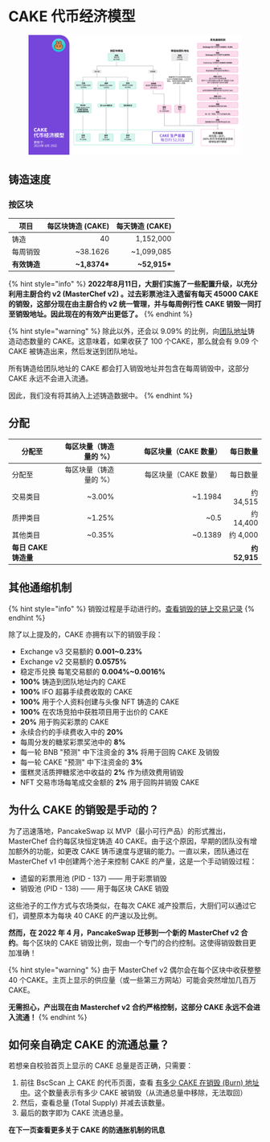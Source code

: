 # CAKE 代币经济模型

<figure><img src="../../.gitbook/assets/image (221) (1).png" alt=""><figcaption></figcaption></figure>

## **铸造速度** <a href="#emission-rate" id="emission-rate"></a>

### **按区块**

| **项目**   | **每区块铸造 (CAKE)** | **每天铸造 (CAKE)** |
| -------- | ---------------: | --------------: |
| 铸造       |               40 |       1,152,000 |
| 每周销毁     |        \~38.1626 |     \~1,099,085 |
| **有效铸造** |   **\~1,8374\*** |  **\~52,915\*** |

{% hint style="info" %}
**2022年8月11日，大厨们实施了一些配置升级，以充分利用主厨合约 v2 (MasterChef v2) 。过去彩票池注入遗留有每天 45000 CAKE 的销毁，这部分现在由主厨合约 v2 统一管理，并与每周例行性 CAKE 销毁一同打至销毁地址。因此现在的有效产出更低了。**
{% endhint %}

{% hint style="warning" %}
除此以外，还会以 9.09% 的比例，向[团队地址](https://bscscan.com/address/0xceba60280fb0ecd9a5a26a1552b90944770a4a0e#tokentxns)铸造动态数量的 CAKE。这意味着，如果收获了 100 个CAKE，那么就会有 9.09 个 CAKE 被铸造出来，然后发送到团队地址。

所有铸造给团队地址的 CAKE 都会打入销毁地址并包含在每周销毁中，这部分 CAKE 永远不会进入流通。

因此，我们没有将其纳入上述铸造数据中。
{% endhint %}

## 分配 <a href="#distribution" id="distribution"></a>

<table data-header-hidden><thead><tr><th>分配至</th><th align="right">每区块量（铸造量的 %）</th><th width="200" align="right">每区块量（CAKE 数量）</th><th align="right">每日数量</th></tr></thead><tbody><tr><td>分配至</td><td align="right">每区块量（铸造量的 %）</td><td align="right">每区块量（CAKE 数量）</td><td align="right">每日数量</td></tr><tr><td>交易类目</td><td align="right">~3.00%</td><td align="right">~1.1984</td><td align="right">约 34,515 </td></tr><tr><td>质押类目</td><td align="right">~1.25%</td><td align="right">~0.5</td><td align="right">约 14,400</td></tr><tr><td>其他类目</td><td align="right">~0.35%</td><td align="right">~0.1389</td><td align="right">约 4,000</td></tr><tr><td><strong>每日 CAKE 铸造量</strong></td><td align="right"></td><td align="right"></td><td align="right"><strong>约</strong> <strong>52,915</strong></td></tr></tbody></table>

## **其他通缩机制** <a href="#other-deflationary-mechanics" id="other-deflationary-mechanics"></a>

{% hint style="info" %}
销毁过程是手动进行的。[查看销毁的链上交易记录](https://bscscan.com/token/0x0e09fabb73bd3ade0a17ecc321fd13a19e81ce82?a=0x000000000000000000000000000000000000dead)
{% endhint %}

除了以上提及的，CAKE 亦拥有以下的销毁手段：

* Exchange v3 交易额的 **0.001\~0.23%**
* Exchange v2 交易额的 **0.0575%**
* 稳定币兑换 每笔交易额的 **0.004%\~0.0016%**&#x20;
* **100%** 铸造到团队地址内的 CAKE
* **100%** IFO 超募手续费收取的 CAKE
* **100%** 用于个人资料创建与头像 NFT 铸造的 CAKE
* **100%** 在农场竞拍中获胜项目用于出价的 CAKE
* **20%** 用于购买彩票的 CAKE
* 永续合约的手续费收入中的 **20%**
* 每周分发的糖浆彩票奖池中的 **8%**
* 每一轮 BNB "预测" 中下注资金的 **3%** 将用于回购 CAKE 及销毁
* 每一轮 CAKE "预测" 中下注资金的 **3%**
* 蛋糕灵活质押糖浆池中收益的 **2%** 作为绩效费用销毁
* &#x20;NFT 交易市场每笔成交金额的 **2%** 用于回购并销毁 CAKE

## 为什么 CAKE 的销毁是手动的？

为了迅速落地，PancakeSwap 以 MVP（最小可行产品）的形式推出，MasterChef 合约每区块恒定铸造 40 CAKE。由于这个原因，早期的团队没有增加额外的功能，如更改 CAKE 铸币速度与逻辑的能力。一直以来，团队通过在 MasterChef v1 中创建两个池子来控制 CAKE 的产量，这是一个手动销毁过程：

* 遗留的彩票用池 (PID - 137) —— 用于彩票销毁
* 销毁池 (PID - 138) —— 用于每区块 CAKE 销毁

这些池子的工作方式与农场类似，在每次 CAKE 减产投票后，大厨们可以通过它们，调整原本为每块 40 CAKE 的产速以及比例。

**然而，在 2022 年 4 月，PancakeSwap 迁移到一个新的 MasterChef v2 合约**。每个区块的 CAKE 销毁比例，现由一个专门的合约控制。这使得销毁数目更加准确！

{% hint style="warning" %}
由于 MasterChef v2 偶尔会在每个区块中收获整整 40 个CAKE。主页上显示的供应量（或一些第三方网站）可能会突然增加几百万CAKE。

**无需担心，产出现在由 Masterchef v2 合约严格控制，这部分 CAKE 永远不会进入流通！**
{% endhint %}

## 如何亲自确定 CAKE 的流通总量？

若想亲自校验首页上显示的 CAKE 总量是否正确，只需要：

1. 前往 BscScan 上 CAKE 的代币页面，查看 [有多少 CAKE 在销毁 (Burn) 地址中](https://bscscan.com/token/0x0e09fabb73bd3ade0a17ecc321fd13a19e81ce82#balances)。这个数量表示有多少 CAKE 被销毁（从流通总量中移除，无法取回）
2. 然后，查看总量 (Total Supply) 并减去该数量。
3. 最后的数字即为 CAKE 流通总量。



**在下一页查看更多关于 CAKE 的防通胀机制的讯息**

